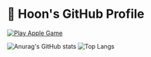 # 🍎 Hoon's GitHub Profile

[![Play Apple Game](https://img.shields.io/badge/PLAY%20APPLE%20GAME-FF4C4C?style=for-the-badge&logo=apple&logoColor=white)](https://mhoo999.github.io/apple_game/)

![Anurag's GitHub stats](https://github-readme-stats.vercel.app/api?username=mhoo999&show_icons=true&theme=radical)
![Top Langs](https://github-readme-stats.vercel.app/api/top-langs/?username=mhoo999&hide=html&layout=compact&theme=radical)

